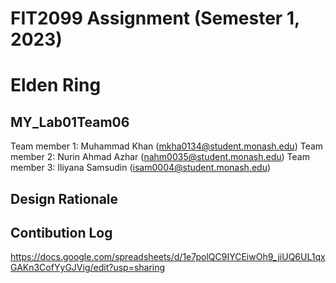 # FIT2099 Assignment (Semester 1, 2023)
# Elden Ring

## MY_Lab01Team06
Team member 1: Muhammad Khan        (mkha0134@student.monash.edu)
Team member 2: Nurin Ahmad Azhar    (nahm0035@student.monash.edu)
Team member 3: Iliyana Samsudin     (isam0004@student.monash.edu)

## Design Rationale

## Contibution Log
https://docs.google.com/spreadsheets/d/1e7polQC9IYCEiwOh9_jiUQ6UL1qxGAKn3CofYyGJVig/edit?usp=sharing
